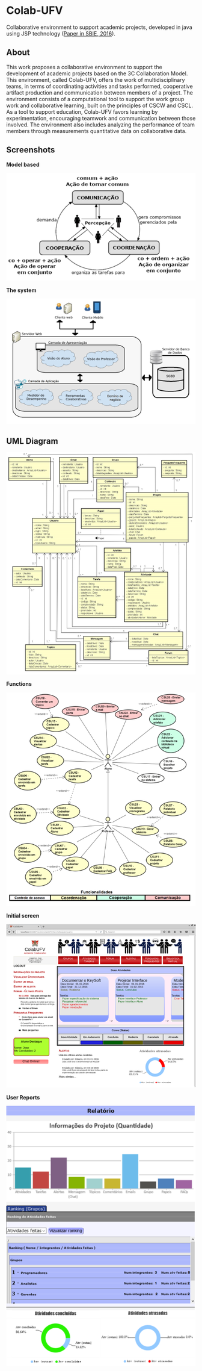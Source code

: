 # Colab-UFV
Collaborative environment to support academic projects, developed in java using JSP technology ([Paper in SBIE, 2016](https://www.br-ie.org/pub/index.php/sbie/article/view/6830)).

About
-----
This work proposes a collaborative environment to support the development of academic projects based on the 3C Collaboration Model. 
This environment, called Colab-UFV, offers the work of multidisciplinary teams, in terms of coordinating activities and tasks performed, cooperative artifact production and communication between members of a project. 
The environment consists of a computational tool to support the work group work and collaborative learning, built on the principles of CSCW and CSCL. 
As a tool to support education, Colab-UFV favors learning by experimentation, encouraging teamwork and communication between those involved. 
The environment also includes analyzing the performance of team members through measurements quantitative data on collaborative data.



Screenshots
-----------


<b>Model based</b>

![GitHub Logo](/images/3c.png)



<b>The system</b>

![GitHub Logo](/images/arctech.png)



UML Diagram
-----------

![GitHub Logo](/images/uml.png)



<b>Functions</b>

![GitHub Logo](/images/uml-caseuse.png)



<b>Initial screen</b>

![GitHub Logo](/images/telaInicial.png)



<b>User Reports</b>

![GitHub Logo](/images/relatorioFinal.png)







